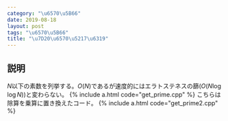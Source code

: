 ```yaml
---
category: "\u6570\u5B66"
date: 2019-08-18
layout: post
tags: "\u6570\u5B66"
title: "\u7D20\u6570\u5217\u6319"
---
```


## 説明
$N$以下の素数を列挙する。$O(N)$であるが速度的にはエラトステネスの篩($O(N \log \log N)$)と変わらない。
{% include a.html code="get_prime.cpp" %}
こちらは除算を乗算に置き換えたコード。
{% include a.html code="get_prime2.cpp" %}
